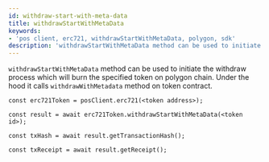 ```yaml
---
id: withdraw-start-with-meta-data
title: withdrawStartWithMetaData
keywords: 
- 'pos client, erc721, withdrawStartWithMetaData, polygon, sdk'
description: 'withdrawStartWithMetaData method can be used to initiate the withdraw process.'
---
```


`withdrawStartWithMetaData` method can be used to initiate the withdraw process which will burn the specified token on polygon chain. Under the hood it calls `withdrawWithMetadata` method on token contract.


```
const erc721Token = posClient.erc721(<token address>);

const result = await erc721Token.withdrawStartWithMetaData(<token id>);

const txHash = await result.getTransactionHash();

const txReceipt = await result.getReceipt();

```
